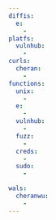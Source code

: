 ```yaml
---
diffis:
  e:
    -
platfs:
  vulnhub:
    -
curls:
  cheran:
    -
functions:
  unix:
    -
  e:
    -
  vulnhub:
    -
  fuzz:
    -
  creds:
    -
  sudo:
    -

wals:
  cheranwu:
    -
---
```

